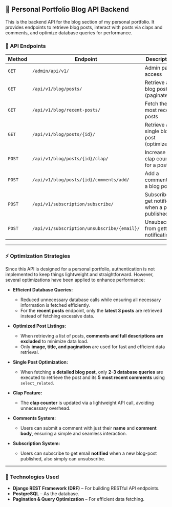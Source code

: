 ## 📌 Personal Portfolio Blog API Backend  

This is the backend API for the blog section of my personal portfolio. It provides endpoints to retrieve blog posts, interact with posts via claps and comments, and optimize database queries for performance.  

### 🚀 API Endpoints  

| Method | Endpoint | Description |
|--------|-----------------------------|---------------------------|
| `GET` | `/admin/api/v1/` | Admin panel access |
| `GET` | `/api/v1/blog/posts/` | Retrieve all blog posts (paginated) |
| `GET` | `/api/v1/blog/recent-posts/` | Fetch the 3 most recent posts |
| `GET` | `/api/v1/blog/posts/{id}/` | Retrieve a single blog post (optimized) |
| `POST` | `/api/v1/blog/posts/{id}/clap/` | Increase clap count for a post |
| `POST` | `/api/v1/blog/posts/{id}/comments/add/` | Add a comment to a blog post |
| `POST` | `/api/v1/subscription/subscribe/` | Subscribe to get notified when a post published |
| `POST` | `/api/v1/subscription/unsubscribe/{email}/` | Unsubscribe from getting notification |

---

### ⚡ Optimization Strategies  

Since this API is designed for a personal portfolio, authentication is not implemented to keep things lightweight and straightforward. However, several optimizations have been applied to enhance performance:  

- **Efficient Database Queries:**  
  - Reduced unnecessary database calls while ensuring all necessary information is fetched efficiently.  
  - For the **recent posts** endpoint, only the **latest 3 posts** are retrieved instead of fetching excessive data.  

- **Optimized Post Listings:**  
  - When retrieving a list of posts, **comments and full descriptions are excluded** to minimize data load.  
  - Only **image, title, and pagination** are used for fast and efficient data retrieval.  

- **Single Post Optimization:**  
  - When fetching a **detailed blog post**, only **2-3 database queries** are executed to retrieve the post and its **5 most recent comments** using `select_related`.  

- **Clap Feature:**  
  - The **clap counter** is updated via a lightweight API call, avoiding unnecessary overhead.  

- **Comments System:**  
  - Users can submit a comment with just their **name** and **comment body**, ensuring a simple and seamless interaction.  

- **Subscription System:**  
  - Users can subscribe to get email **notified** when a new blog-post published, also simply can unsubscribe.  

---

### 📌 Technologies Used  

- **Django REST Framework (DRF)** – For building RESTful API endpoints.  
- **PostgreSQL** – As the database.  
- **Pagination & Query Optimization** – For efficient data fetching.  